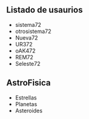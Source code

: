 ## Listado de usaurios
- sistema72
- otrosistema72
- Nueva72
- UR372
- oAK472
- REM72
- Seleste72

## AstroFisica
- Estrellas
- Planetas
- Asteroides
